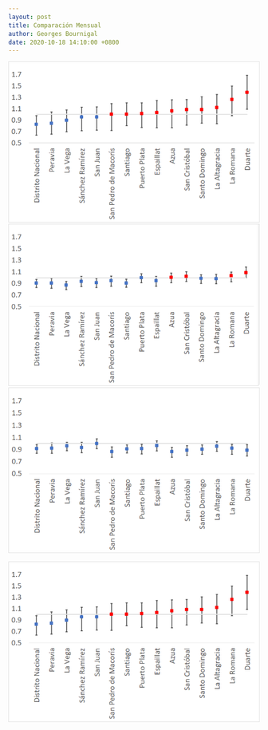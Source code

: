 ```yaml
---
layout: post
title: Comparación Mensual
author: Georges Bournigal
date: 2020-10-18 14:10:00 +0800
---
```


![image](/assets/img/Estimaciones/actual.PNG)
![image](/assets/img/Estimaciones/1mes.png)
![image](/assets/img/Estimaciones/2meses.png)

<img src="/assets/img/Estimaciones/actual.png?raw=true"/> 
